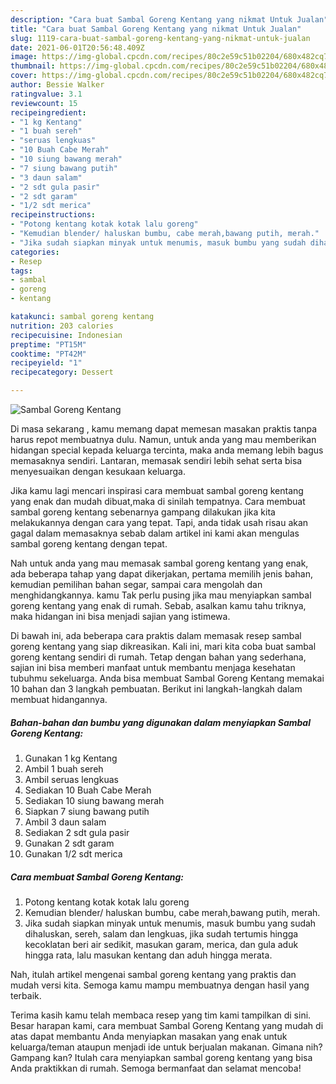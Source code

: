 ```yaml
---
description: "Cara buat Sambal Goreng Kentang yang nikmat Untuk Jualan"
title: "Cara buat Sambal Goreng Kentang yang nikmat Untuk Jualan"
slug: 1119-cara-buat-sambal-goreng-kentang-yang-nikmat-untuk-jualan
date: 2021-06-01T20:56:48.409Z
image: https://img-global.cpcdn.com/recipes/80c2e59c51b02204/680x482cq70/sambal-goreng-kentang-foto-resep-utama.jpg
thumbnail: https://img-global.cpcdn.com/recipes/80c2e59c51b02204/680x482cq70/sambal-goreng-kentang-foto-resep-utama.jpg
cover: https://img-global.cpcdn.com/recipes/80c2e59c51b02204/680x482cq70/sambal-goreng-kentang-foto-resep-utama.jpg
author: Bessie Walker
ratingvalue: 3.1
reviewcount: 15
recipeingredient:
- "1 kg Kentang"
- "1 buah sereh"
- "seruas lengkuas"
- "10 Buah Cabe Merah"
- "10 siung bawang merah"
- "7 siung bawang putih"
- "3 daun salam"
- "2 sdt gula pasir"
- "2 sdt garam"
- "1/2 sdt merica"
recipeinstructions:
- "Potong kentang kotak kotak lalu goreng"
- "Kemudian blender/ haluskan bumbu, cabe merah,bawang putih, merah."
- "Jika sudah siapkan minyak untuk menumis, masuk bumbu yang sudah dihaluskan, sereh, salam dan lengkuas, jika sudah tertumis hingga kecoklatan beri air sedikit, masukan garam, merica, dan gula aduk hingga rata, lalu masukan kentang dan aduh hingga merata."
categories:
- Resep
tags:
- sambal
- goreng
- kentang

katakunci: sambal goreng kentang 
nutrition: 203 calories
recipecuisine: Indonesian
preptime: "PT15M"
cooktime: "PT42M"
recipeyield: "1"
recipecategory: Dessert

---
```



![Sambal Goreng Kentang](https://img-global.cpcdn.com/recipes/80c2e59c51b02204/680x482cq70/sambal-goreng-kentang-foto-resep-utama.jpg)

Di masa  sekarang , kamu memang dapat memesan masakan praktis tanpa harus repot membuatnya dulu. Namun, untuk anda yang mau memberikan hidangan special kepada keluarga tercinta, maka anda memang lebih bagus memasaknya sendiri. Lantaran, memasak sendiri lebih sehat serta bisa menyesuaikan dengan kesukaan keluarga.

Jika kamu lagi mencari inspirasi cara membuat sambal goreng kentang yang enak dan mudah dibuat,maka di sinilah tempatnya. Cara membuat sambal goreng kentang  sebenarnya gampang dilakukan jika kita melakukannya dengan cara yang tepat. Tapi, anda tidak usah risau akan gagal dalam memasaknya 
sebab dalam artikel ini kami akan mengulas sambal goreng kentang dengan tepat.  



Nah untuk anda yang mau memasak sambal goreng kentang yang enak, ada beberapa tahap yang dapat dikerjakan, pertama memilih jenis bahan, kemudian pemilihan bahan segar, sampai cara mengolah dan menghidangkannya. kamu Tak perlu pusing jika mau menyiapkan sambal goreng kentang yang enak di rumah. Sebab, asalkan kamu  tahu triknya, maka hidangan ini bisa menjadi sajian yang istimewa.

Di bawah ini, ada beberapa cara praktis  dalam memasak resep sambal goreng kentang yang siap dikreasikan. Kali ini, mari kita coba buat sambal goreng kentang sendiri di rumah. Tetap dengan bahan yang sederhana, sajian ini bisa memberi manfaat untuk membantu menjaga kesehatan tubuhmu sekeluarga. Anda bisa membuat Sambal Goreng Kentang memakai 10 bahan dan 3 langkah pembuatan. Berikut ini langkah-langkah dalam membuat hidangannya.

<!--inarticleads1-->

##### Bahan-bahan dan bumbu yang digunakan dalam menyiapkan Sambal Goreng Kentang:

1. Gunakan 1 kg Kentang
1. Ambil 1 buah sereh
1. Ambil seruas lengkuas
1. Sediakan 10 Buah Cabe Merah
1. Sediakan 10 siung bawang merah
1. Siapkan 7 siung bawang putih
1. Ambil 3 daun salam
1. Sediakan 2 sdt gula pasir
1. Gunakan 2 sdt garam
1. Gunakan 1/2 sdt merica




<!--inarticleads2-->

##### Cara membuat Sambal Goreng Kentang:

1. Potong kentang kotak kotak lalu goreng
1. Kemudian blender/ haluskan bumbu, cabe merah,bawang putih, merah.
1. Jika sudah siapkan minyak untuk menumis, masuk bumbu yang sudah dihaluskan, sereh, salam dan lengkuas, jika sudah tertumis hingga kecoklatan beri air sedikit, masukan garam, merica, dan gula aduk hingga rata, lalu masukan kentang dan aduh hingga merata.




Nah, itulah artikel mengenai  sambal goreng kentang  yang praktis dan mudah versi kita. Semoga kamu mampu membuatnya dengan hasil yang terbaik. 

Terima kasih kamu telah membaca resep yang tim kami tampilkan di sini. Besar harapan kami, cara membuat  Sambal Goreng Kentang yang mudah di atas dapat membantu Anda menyiapkan masakan yang enak untuk keluarga/teman ataupun menjadi ide untuk berjualan makanan. Gimana nih? Gampang kan? Itulah cara menyiapkan sambal goreng kentang yang bisa Anda praktikkan di rumah. Semoga bermanfaat dan selamat mencoba!

